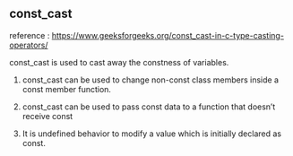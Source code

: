 ## const_cast

reference : https://www.geeksforgeeks.org/const_cast-in-c-type-casting-operators/

const_cast is used to cast away the constness of variables. 

1. const_cast can be used to change non-const class members inside a const member function.

2. const_cast can be used to pass const data to a function that doesn’t receive const

3. It is undefined behavior to modify a value which is initially declared as const. 